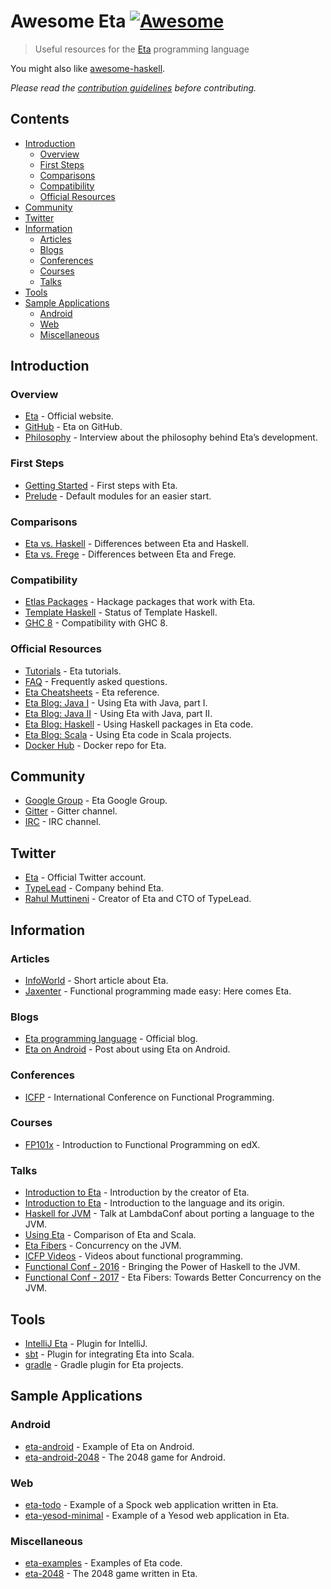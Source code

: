 # Awesome Eta [![Awesome](https://awesome.re/badge.svg)](https://awesome.re)

> Useful resources for the [Eta](https://eta-lang.org/) programming language

You might also like [awesome-haskell](https://github.com/krispo/awesome-haskell).

_Please read the [contribution guidelines](contributing.md) before contributing._

## Contents

- [Introduction](#introduction)
  - [Overview](#overview)
  - [First Steps](#first-steps)
  - [Comparisons](#comparisons)
  - [Compatibility](#compatibility)
  - [Official Resources](#official-resources)
- [Community](#community)
- [Twitter](#twitter)
- [Information](#information)
  - [Articles](#articles)
  - [Blogs](#blogs)
  - [Conferences](#conferences)
  - [Courses](#courses)
  - [Talks](#talks)
- [Tools](#tools)
- [Sample Applications](#sample-applications)
  - [Android](#android)
  - [Web](#web)
  - [Miscellaneous](#miscellaneous)

## Introduction

### Overview

- [Eta](https://eta-lang.org/) - Official website.
- [GitHub](https://github.com/typelead/eta) - Eta on GitHub.
- [Philosophy](http://blog.ezyang.com/2018/09/hiw18-lets-go-mainstream-with-eta/) - Interview about the philosophy behind Eta’s development.

### First Steps

- [Getting Started](https://eta-lang.org/docs/user-guides/eta-user-guide/introduction/what-is-eta) - First steps with Eta.
- [Prelude](https://github.com/eta-lang/eta-prelude) - Default modules for an easier start.

### Comparisons

- [Eta vs. Haskell](https://eta-lang.org/docs/faq#eta-not-haskell) - Differences between Eta and Haskell.
- [Eta vs. Frege](https://eta-lang.org/docs/faq#eta-vs-frege) - Differences between Eta and Frege.

### Compatibility

- [Etlas Packages](https://github.com/typelead/eta-hackage#supported-packages) - Hackage packages that work with Eta.
- [Template Haskell](https://eta-lang.org/docs/faq#eta-repl-support) - Status of Template Haskell.
- [GHC 8](https://eta-lang.org/docs/faq#is-eta-compatible-ghc8) - Compatibility with GHC 8.

### Official Resources

- [Tutorials](https://eta-lang.org/docs/tutorials) - Eta tutorials.
- [FAQ](https://eta-lang.org/docs/faq) - Frequently asked questions.
- [Eta Cheatsheets](https://eta-lang.org/docs/cheatsheets) - Eta reference.
- [Eta Blog: Java I](https://blog.eta-lang.org/https-medium-com-jyothsnasrinivas-the-best-of-both-the-worlds-eta-and-java-part-1-336d181de89d) - Using Eta with Java, part I.
- [Eta Blog: Java II](https://blog.eta-lang.org/the-best-of-both-the-worlds-eta-and-java-part-2-d7cf27acdef7) - Using Eta with Java, part II.
- [Eta Blog: Haskell](https://blog.eta-lang.org/eta-in-practice-working-with-haskell-packages-5dfa3dc0c98a) - Using Haskell packages in Eta code.
- [Eta Blog: Scala](https://blog.eta-lang.org/integrating-eta-into-your-scala-projects-a8d494a2c5b0) - Using Eta code in Scala projects.
- [Docker Hub](https://hub.docker.com/r/typelead/eta/) - Docker repo for Eta.

## Community

- [Google Group](https://groups.google.com/forum/#!forum/eta-discuss) - Eta Google Group.
- [Gitter](https://gitter.im/typelead/eta) - Gitter channel.
- [IRC](https://kiwiirc.com/client/irc.freenode.net/#eta-lang) - IRC channel.

## Twitter

- [Eta](https://twitter.com/eta_lang) - Official Twitter account.
- [TypeLead](https://twitter.com/typelead) - Company behind Eta.
- [Rahul Muttineni](https://twitter.com/rahulmutt) - Creator of Eta and CTO of TypeLead.

## Information

### Articles

- [InfoWorld](https://www.infoworld.com/article/3157373/java/new-jvm-language-stands-apart-from-scala-clojure.html) - Short article about Eta.
- [Jaxenter](https://jaxenter.com/eta-pirates-of-the-jvm-133518.html) - Functional programming made easy: Here comes Eta.

### Blogs

- [Eta programming language](https://blog.eta-lang.org/) - Official blog.
- [Eta on Android](https://brianmckenna.org/blog/eta_android) - Post about using Eta on Android.

### Conferences

- [ICFP](http://www.icfpconference.org/) - International Conference on Functional Programming.

### Courses

- [FP101x](https://www.edx.org/course/introduction-functional-programming-delftx-fp101x-0) - Introduction to Functional Programming on edX.

### Talks

- [Introduction to Eta](https://www.youtube.com/watch?v=hmDLNO7Gkxs) - Introduction by the creator of Eta.
- [Introduction to Eta](https://brianmckenna.org/files/presentations/lambdajam-2017-eta.pdf) - Introduction to the language and its origin.
- [Haskell for JVM](https://www.youtube.com/watch?v=P1dmHKJ2vak) - Talk at LambdaConf about porting a language to the JVM.
- [Using Eta](https://speakerdeck.com/filippovitale/using-eta-for-what-you-dont-like-writing-in-scala) - Comparison of Eta and Scala.
- [Eta Fibers](https://rahulmutt.github.io/slides/fuconf17-eta-fibers/slides.html#1) - Concurrency on the JVM.
- [ICFP Videos](https://www.youtube.com/channel/UCwRL68qZFfub1Ep1EScfmBw) - Videos about functional programming.
- [Functional Conf - 2016](https://www.youtube.com/watch?v=CscBSNF6qnE) - Bringing the Power of Haskell to the JVM.
- [Functional Conf - 2017](https://www.youtube.com/watch?v=ZuJg2cfmSmw) - Eta Fibers: Towards Better Concurrency on the JVM.

## Tools

- [IntelliJ Eta](https://github.com/typelead/intellij-eta) - Plugin for IntelliJ.
- [sbt](https://github.com/typelead/sbt-eta) - Plugin for integrating Eta into Scala.
- [gradle](https://github.com/typelead/gradle-eta) - Gradle plugin for Eta projects.

## Sample Applications

### Android

- [eta-android](https://github.com/puffnfresh/eta-android) - Example of Eta on Android.
- [eta-android-2048](https://github.com/Jyothsnasrinivas/eta-android-2048) - The 2048 game for Android.

### Web

- [eta-todo](https://github.com/Jyothsnasrinivas/eta-todo) - Example of a Spock web application written in Eta.
- [eta-yesod-minimal](https://github.com/Jyothsnasrinivas/eta-yesod-minimal) - Example of a Yesod web application in Eta.

### Miscellaneous

- [eta-examples](https://github.com/typelead/eta-examples) - Examples of Eta code.
- [eta-2048](https://github.com/rahulmutt/eta-2048) - The 2048 game written in Eta.
